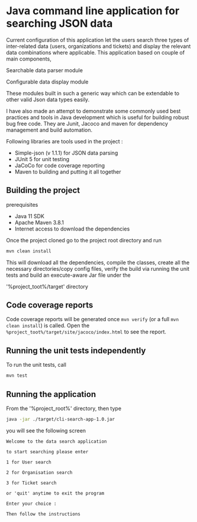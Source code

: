 # Java command line application for searching JSON data

Current configuration of this application let the users search three types of inter-related data (users, organizations and tickets) and display the relevant data combinations where applicable. This application based on couple of main components,

Searchable data parser module

Configurable data display module

These modules built in such a generic way which can be extendable to other valid Json data types easily.

I have also made an attempt to demonstrate some commonly used best practices and tools in Java development which is useful for building robust bug free code. They are Junit, Jacoco and maven for dependency management and build automation.

Following libraries are tools used in the project :

* Simple-json (v 1.1.1) for JSON data parsing
* JUnit 5 for unit testing
* JaCoCo for code coverage reporting
* Maven to building and putting it all together

## Building the project

prerequisites

* Java 11 SDK
* Apache Maven 3.8.1
* Internet access to download the dependencies

Once the project cloned go to the project root directory and run 

``` bash
mvn clean install
```


This will download all the dependencies, compile the classes, create all the necessary directories/copy config files, verify the build via running the unit tests and build an execute-aware Jar file under the 

'%project_toot%/target' directory

## Code coverage reports

Code coverage reports will be generated once `mvn verify` (or a full `mvn clean install`) is called. Open the `%project_toot%/target/site/jacoco/index.html` to see the report.

## Running the unit tests independently

To run the unit tests, call 

``` bash
mvn test
```

## Running the application

From the '%project_root%' directory, then type 

``` bash
java -jar ./target/cli-search-app-1.0.jar
```
you will see the following screen

```
Welcome to the data search application

to start searching please enter

1 for User search

2 for Organisation search

3 for Ticket search

or 'quit' anytime to exit the program

Enter your choice :

Then follow the instructions
```
